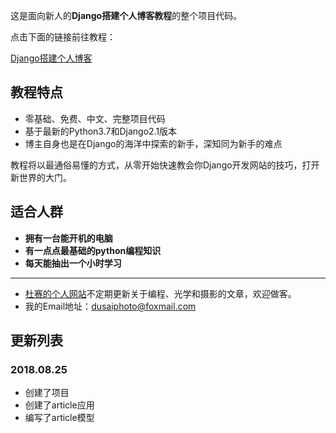 这是面向新人的**Django搭建个人博客教程**的整个项目代码。

点击下面的链接前往教程：

[Django搭建个人博客](http://www.dusaiphoto.com/article/article-detail/2/)

## 教程特点
- 零基础、免费、中文、完整项目代码
- 基于最新的Python3.7和Django2.1版本
- 博主自身也是在Django的海洋中探索的新手，深知同为新手的难点

教程将以最通俗易懂的方式，从零开始快速教会你Django开发网站的技巧，打开新世界的大门。

## 适合人群

- **拥有一台能开机的电脑**
- **有一点点最基础的python编程知识**
- **每天能抽出一个小时学习**

---
- [杜赛的个人网站](http://www.dusaiphoto.com)不定期更新关于编程、光学和摄影的文章，欢迎做客。
- 我的Email地址：dusaiphoto@foxmail.com

## 更新列表
### 2018.08.25
- 创建了项目
- 创建了article应用
- 编写了article模型
